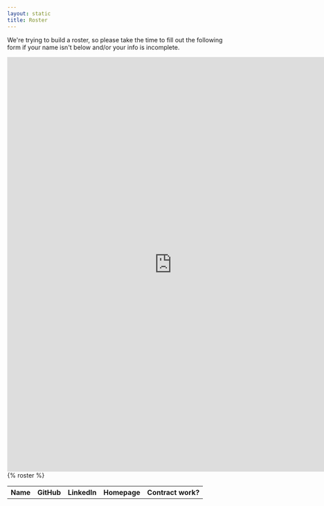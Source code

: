 ```yaml
---
layout: static
title: Roster
---
```


We're trying to build a roster, so please take the time to fill out the
following form if your name isn't below and/or your info is incomplete.

   <iframe src="https://docs.google.com/a/jmdeldin.com/spreadsheet/embeddedform?formkey=dFlwMjBHT2ppOFhEQnNpdUh0N0h1WEE6MQ" width="760" height="957" frameborder="0" marginheight="0" marginwidth="0">Loading...</iframe>

<table>
  <tr>
    <th>
      Name
    </th>
    <th>
      GitHub
    </th>
    <th>
      LinkedIn
    </th>
    <th>
      Homepage
    </th>
    <th>
      Contract work?
    </th>
  </tr>
  {% roster %}
</table>

